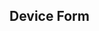 ## Device Form

<link rel="stylesheet" style="text/css" href="/assets/css/bootstrap.css" />
<form style="max-width:500px; margin: 0px auto;"></form>
<div id="res" class="alert"></div>
<script type="text/javascript" src="/assets/scripts/jquery.min.js"></script>
<script type="text/javascript" src="/assets/scripts/underscore.js"></script>
<script type="text/javascript" src="/assets/scripts/jsv.js"></script>
<script type="text/javascript" src="/assets/scripts/jsonform.js"></script>
<script type="text/javascript">
$('form').jsonForm({
  schema: {
        "DeviceCode":
        {
            "type": "string",
            "title": "Device Code",
            "description":"The specific hardware model identifier from the device manufacturer, e.g. 'IPHONE12,5'"
        },
        "DeviceName":
        {
            "type": "string",
            "title": "Device Name",
            "description":"The friendly name of the device, e.g. 'iPhone 11 Pro Max'"
        },
        "DeviceManufacturer":
        {
            "type": "string",
            "title": "Device Manufacturer",
            "enum": [ "--","Apple Inc.", "Google", "Samsung", "Dell", "Huawei", "LG", "Motorola" ]
        },
        "DeviceOperatingSystem":
        {
            "type": "string",
            "title": "Device Operating System",
            "enum": [ "--","iOS", "iPadOS", "Android", "Windows", "macOS", "Linux", "Other" ]
        },
        "DeviceOperatingSystemMajorVersion":
        {
            "type": "string",
            "title": "Device Operating System Major Version",
            "description":"The numbered operating system major version of the OS selected above, e.g. '13' for iOS13, or '10' for Windows 10. Please use the number rather than the name, e.g. '10.15' instead of 'macOS Catalina'." 
        },
        "DeviceOperatingSystemMinorVersion":
        {
            "type": "string",
            "title": "Device Operating System Version",
            "description":"The numbered operating system minor version of the OS selected above, e.g. '13.5' for iOS13, or '10.0' for Windows 10. Please use the number rather than the name, e.g. '10.15.1' instead of 'macOS Catalina'." 
        },      
        "DeviceType":
        {
            "type": "string",
            "title": "Device Type",
            "enum": [ "--","Mobile Phone", "Tablet", "Laptop Computer", "Wearable", "Gaming Console", "E-reader", "Other"]
        },
        "CNASupport":
        {
          "type": "string",
          "title": "Captive Network Assistant Support",
          "enum": [
              "Not Supported",
              "Supported, Closes Automatically After Authentication",
              "Supported, Stays Open After Authentication",
            ]
        },
        "CapPortSupport":
        {
          "type": "array",
          "title": "Capport API Support",
          "items": {
            "type": "string",
            "title": "Select one or more",
            "enum": [
              "Not Supported",
              "Venue URL Supported",
              "Time Left Supported",
              "Extend Session Supported"
              "Other"
            ]
          }
        },
        "MACRandomization": {
          "type": "array",
          "title": "Default MAC Randomization Behavior",
          "items": {
            "type": "string",
            "title": "Select one or more",
            "enum": [
              "None",
              "When Scanning",
              "When Connecting, Unique Per SSID",
              "When Connecting, Unique Per Session",
              "When Connecting, Unique Per Time Period",
              "Other"
            ]
          }
        },
        "Comments":
        {
            "type": "string",
            "title": "Additional Comments",
            "description":"If you have addtional information you want us to capture you can put that here." 
        }        
    },
  form : [
      "*",
      {
        "type": "actions",
        "items": [
          {
            "type": "submit",
            "title": "Submit"
          }
        ]
      }
  ],
  onSubmit: function (errors, values) {
    if (errors) {
      $('#res').html('<p>Errors found.</p>');
    }
    else {
      $('#res').html('<p>' + values.DeviceCode + ' Submitted.');
      $('form').hide();
      //console.log(JSON.stringify(values));

      $.ajax({
        type: "POST",
        url: "https://u5qjgjp6y2.execute-api.eu-west-2.amazonaws.com/dbd",
        data: JSON.stringify(values),
        success: function(){
          console.log("Success");
        },
        dataType: "json"
      });
    }
}});
</script>